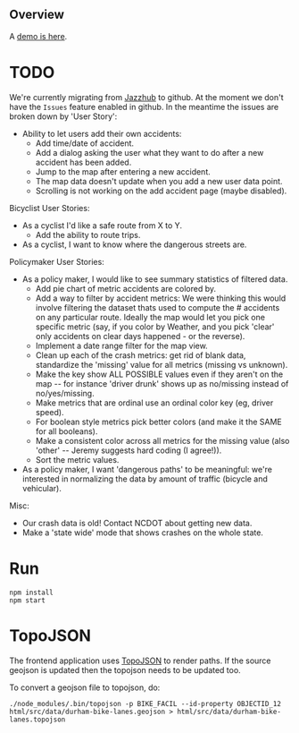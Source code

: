 Overview
--------

A [demo is here](http://desolate-garden-4742.herokuapp.com/).

TODO
====

We're currently migrating from
[Jazzhub](https://hub.jazz.net/project/arburns/C4D_BikeSafetyApp/overview) to
github. At the moment we don't have the `Issues` feature enabled in github. In
the meantime the issues are broken down by 'User Story':

 * Ability to let users add their own accidents:
   * Add time/date of accident.
   * Add a dialog asking the user what they want to do after a new accident has
     been added.
   * Jump to the map after entering a new accident.
   * The map data doesn't update when you add a new user data point.
   * Scrolling is not working on the add accident page (maybe disabled).

Bicyclist User Stories:
 * As a cyclist I'd like a safe route from X to Y.
    * Add the ability to route trips.
 * As a cyclist, I want to know where the dangerous streets are.

Policymaker User Stories:
 * As a policy maker, I would like to see summary statistics of filtered data.
    * Add pie chart of metric accidents are colored by.
    * Add a way to filter by accident metrics: We were thinking this would involve filtering the dataset thats used to compute the # accidents on any particular route. Ideally the map would let you pick one specific metric (say, if you color by Weather, and you pick 'clear' only accidents on clear days happened - or the reverse).
    * Implement a date range filter for the map view.
    * Clean up each of the crash metrics: get rid of blank data, standardize the
      'missing' value for all metrics (missing vs unknown).
    * Make the key show ALL POSSIBLE values even if they aren't on the map --
      for instance 'driver drunk' shows up as no/missing instead of no/yes/missing.
    * Make metrics that are ordinal use an ordinal color key (eg, driver speed).
    * For boolean style metrics pick better colors (and make it the SAME for all
      booleans).
    * Make a consistent color across all metrics for the missing value (also
      'other' -- Jeremy suggests hard coding (I agree!)).
    * Sort the metric values.
 * As a policy maker, I want 'dangerous paths' to be meaningful: we're
   interested in normalizing the data by amount of traffic (bicycle and
   vehicular).

Misc:
 * Our crash data is old! Contact NCDOT about getting new data.
 * Make a 'state wide' mode that shows crashes on the whole state.

Run
===

    npm install
    npm start

TopoJSON
========

The frontend application uses [TopoJSON](https://github.com/mbostock/topojson)
to render paths. If the source geojson is updated then the topojson needs to be
updated too.

To convert a geojson file to topojson, do:

    ./node_modules/.bin/topojson -p BIKE_FACIL --id-property OBJECTID_12 html/src/data/durham-bike-lanes.geojson > html/src/data/durham-bike-lanes.topojson

